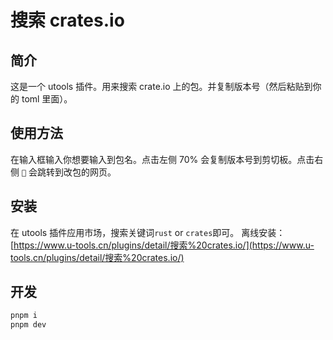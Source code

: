 # 搜索 crates.io

## 简介

这是一个 utools 插件。用来搜索 crate.io 上的包。并复制版本号（然后粘贴到你的 toml 里面）。

## 使用方法

在输入框输入你想要输入到包名。点击左侧 70% 会复制版本号到剪切板。点击右侧 `🔗` 会跳转到改包的网页。

## 安装

在 utools 插件应用市场，搜索关键词`rust` or `crates`即可。
离线安装：[https://www.u-tools.cn/plugins/detail/搜索%20crates.io/](https://www.u-tools.cn/plugins/detail/搜索%20crates.io/)

## 开发

```bash
pnpm i
pnpm dev
```